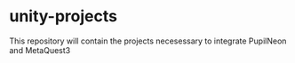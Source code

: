 # unity-projects
This repository will contain the projects necesessary to integrate PupilNeon and MetaQuest3
